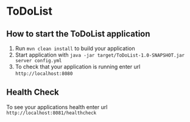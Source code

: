 # ToDoList

How to start the ToDoList application
---

1. Run `mvn clean install` to build your application
1. Start application with `java -jar target/ToDoList-1.0-SNAPSHOT.jar server config.yml`
1. To check that your application is running enter url `http://localhost:8080`

Health Check
---

To see your applications health enter url `http://localhost:8081/healthcheck`
